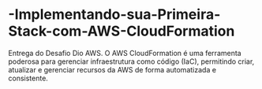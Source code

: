 # -Implementando-sua-Primeira-Stack-com-AWS-CloudFormation
Entrega do Desafio Dio AWS. O AWS CloudFormation é uma ferramenta poderosa para gerenciar infraestrutura como código (IaC), permitindo criar, atualizar e gerenciar recursos da AWS de forma automatizada e consistente. 
